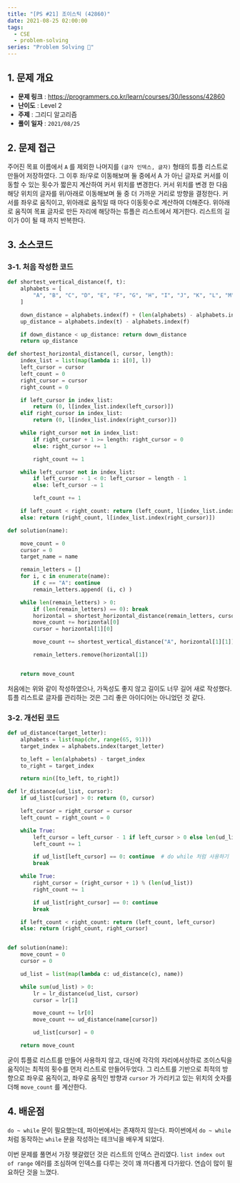 ```yaml
---
title: "[PS #21] 조이스틱 (42860)"
date: 2021-08-25 02:00:00
tags:
  - CSE
  - problem-solving
series: "Problem Solving 🤔"
---
```


## 1. 문제 개요

- **문제 링크** : https://programmers.co.kr/learn/courses/30/lessons/42860
- **난이도** : Level 2
- **주제** : 그리디 알고리즘
- **풀이 일자** : `2021/08/25`

## 2. 문제 접근

주어진 목표 이름에서 `A` 를 제외한 나머지를 `(글자 인덱스, 글자)` 형태의 튜플 리스트로 만들어 저장하였다. 그 이후 좌/우로 이동해보며 둘 중에서 A 가 아닌 글자로 커서를 이동할 수 있는 횟수가 짧은지 계산하여 커서 위치를 변경한다. 커서 위치를 변경 한 다음 해당 위치의 글자를 위/아래로 이동해보며 둘 중 더 가까운 거리로 방향을 결정한다. 커서를 좌우로 움직이고, 위아래로 움직일 때 마다 이동횟수로 계산하여 더해준다. 위아래로 움직여 목표 글자로 만든 자리에 해당하는 튜플은 리스트에서 제거한다. 리스트의 길이가 0이 될 때 까지 반복한다.

## 3. 소스코드

### 3-1. 처음 작성한 코드

```python
def shortest_vertical_distance(f, t):
    alphabets = [
        "A", "B", "C", "D", "E", "F", "G", "H", "I", "J", "K", "L", "M", "N", "O", "P", "Q", "R", "S", "T", "U", "V", "W", "X", "Y", "Z"
    ]

    down_distance = alphabets.index(f) + (len(alphabets) - alphabets.index(t))
    up_distance = alphabets.index(t) - alphabets.index(f)

    if down_distance < up_distance: return down_distance
    return up_distance

def shortest_horizontal_distance(l, cursor, length):
    index_list = list(map(lambda i: i[0], l))
    left_cursor = cursor
    left_count = 0
    right_cursor = cursor
    right_count = 0

    if left_cursor in index_list:
        return (0, l[index_list.index(left_cursor)])
    elif right_cursor in index_list:
        return (0, l[index_list.index(right_cursor)])

    while right_cursor not in index_list:
        if right_cursor + 1 >= length: right_cursor = 0
        else: right_cursor += 1

        right_count += 1

    while left_cursor not in index_list:
        if left_cursor - 1 < 0: left_cursor = length - 1
        else: left_cursor -= 1

        left_count += 1

    if left_count < right_count: return (left_count, l[index_list.index(left_cursor)])
    else: return (right_count, l[index_list.index(right_cursor)])

def solution(name):

    move_count = 0
    cursor = 0
    target_name = name

    remain_letters = []
    for i, c in enumerate(name):
        if c == "A": continue
        remain_letters.append( (i, c) )

    while len(remain_letters) > 0:
        if (len(remain_letters) == 0): break
        horizontal = shortest_horizontal_distance(remain_letters, cursor, len(name))
        move_count += horizontal[0]
        cursor = horizontal[1][0]

        move_count += shortest_vertical_distance("A", horizontal[1][1])

        remain_letters.remove(horizontal[1])


    return move_count
```

처음에는 위와 같이 작성하였으나, 가독성도 좋지 않고 길이도 너무 길어 새로 작성했다. 튜플 리스트로 글자를 관리하는 것은 그리 좋은 아이디어는 아니었던 것 같다.

### 3-2. 개선된 코드

```python
def ud_distance(target_letter):
    alphabets = list(map(chr, range(65, 91)))
    target_index = alphabets.index(target_letter)

    to_left = len(alphabets) - target_index
    to_right = target_index

    return min([to_left, to_right])

def lr_distance(ud_list, cursor):
    if ud_list[cursor] > 0: return (0, cursor)

    left_cursor = right_cursor = cursor
    left_count = right_count = 0

    while True:
        left_cursor = left_cursor - 1 if left_cursor > 0 else len(ud_list) - 1
        left_count += 1

        if ud_list[left_cursor] == 0: continue  # do while 처럼 사용하기 위함
        break

    while True:
        right_cursor = (right_cursor + 1) % (len(ud_list))
        right_count += 1

        if ud_list[right_cursor] == 0: continue
        break

    if left_count < right_count: return (left_count, left_cursor)
    else: return (right_count, right_cursor)


def solution(name):
    move_count = 0
    cursor = 0

    ud_list = list(map(lambda c: ud_distance(c), name))

    while sum(ud_list) > 0:
        lr = lr_distance(ud_list, cursor)
        cursor = lr[1]

        move_count += lr[0]
        move_count += ud_distance(name[cursor])

        ud_list[cursor] = 0

    return move_count
```

굳이 튜플로 리스트를 만들어 사용하지 않고, 대신에 각각의 자리에서상하로 조이스틱을 움직이는 최적의 횟수를 먼저 리스트로 만들어두었다. 그 리스트를 기반으로 최적의 방향으로 좌우로 움직이고, 좌우로 움직인 방향과 `cursor` 가 가리키고 있는 위치의 숫자를 더해 `move_count` 를 계산한다.

## 4. 배운점

`do ~ while` 문이 필요했는데, 파이썬에서는 존재하지 않는다. 파이썬에서 `do ~ while` 처럼 동작하는 `while` 문을 작성하는 테크닉을 배우게 되었다.

이번 문제를 풀면서 가장 헷갈렸던 것은 리스트의 인덱스 관리였다. `list index out of range` 에러를 조심하며 인덱스를 다루는 것이 꽤 까다롭게 다가왔다. 연습이 많이 필요하단 것을 느꼈다.
